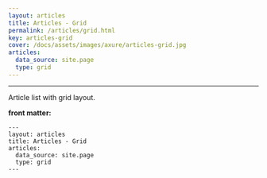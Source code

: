 ```yaml
---
layout: articles
title: Articles - Grid
permalink: /articles/grid.html
key: articles-grid
cover: /docs/assets/images/axure/articles-grid.jpg
articles:
  data_source: site.page
  type: grid
---
```


<div class="article__content" markdown="1">

---

Article list with grid layout.

<!--more-->

**front matter:**

    ---
    layout: articles
    title: Articles - Grid
    articles:
      data_source: site.page
      type: grid
    ---

</div>